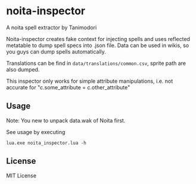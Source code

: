 # noita-inspector

A noita spell extractor by Tanimodori

Noita-inspector creates fake context for injecting spells and uses reflected metatable to dump spell specs into .json file. Data can be used in wikis, so you guys can dump spells automatically.

Translations can be find in `data/translations/common.csv`, sprite path are also dumped.

This inspector only works for simple attribute manipulations, i.e. not accurate for "c.some_attribute = c.other_attribute"

## Usage

Note: You new to unpack data.wak of Noita first.

See usage by executing

`lua.exe noita_inspector.lua -h`

## License

MIT License
